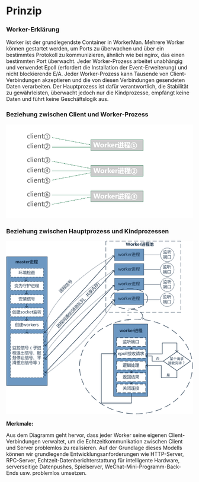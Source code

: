 # Prinzip

### Worker-Erklärung
Worker ist der grundlegendste Container in WorkerMan. Mehrere Worker können gestartet werden, um Ports zu überwachen und über ein bestimmtes Protokoll zu kommunizieren, ähnlich wie bei nginx, das einen bestimmten Port überwacht. Jeder Worker-Prozess arbeitet unabhängig und verwendet Epoll (erfordert die Installation der Event-Erweiterung) und nicht blockierende E/A. Jeder Worker-Prozess kann Tausende von Client-Verbindungen akzeptieren und die von diesen Verbindungen gesendeten Daten verarbeiten. Der Hauptprozess ist dafür verantwortlich, die Stabilität zu gewährleisten, überwacht jedoch nur die Kindprozesse, empfängt keine Daten und führt keine Geschäftslogik aus.

### Beziehung zwischen Client und Worker-Prozess
![workerman master woker模型](images/Worker.png)

### Beziehung zwischen Hauptprozess und Kindprozessen
![workerman master woker模型](images/Worker2.png)

**Merkmale:**

Aus dem Diagramm geht hervor, dass jeder Worker seine eigenen Client-Verbindungen verwaltet, um die Echtzeitkommunikation zwischen Client und Server problemlos zu realisieren. Auf der Grundlage dieses Modells können wir grundlegende Entwicklungsanforderungen wie HTTP-Server, RPC-Server, Echtzeit-Datenberichterstattung für intelligente Hardware, serverseitige Datenpushes, Spielserver, WeChat-Mini-Programm-Back-Ends usw. problemlos umsetzen.
